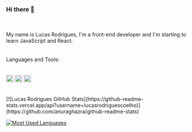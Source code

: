 ### Hi there 🙋
<br>
<br>
My name is Lucas Rodrigues, I'm a front-end developer and I'm starting to learn JavaScript and React.
<br>
<br>
<br>
Languages and Tools:
<br>
<br>
<br>
<code><img height="20" alt="html-logo" src="https://img.shields.io/badge/HTML5-E34F26?style=for-the-badge&logo=html5&logoColor=white"></code>
<code><img height="20" alt="css-logo" src="https://img.shields.io/badge/CSS3-1572B6?style=for-the-badge&logo=css3&logoColor=white"></code>
<code><img height="20" alt="javascript-logo" src="https://img.shields.io/badge/JavaScript-F7DF1E?style=for-the-badge&logo=javascript&logoColor=black"></code>
<br>
<br>
<br>
[![Lucas Rodrigues GitHub  Stats](https://github-readme-stats.vercel.app/api?username=lucasrodriguescoelho)](https://github.com/anuraghazra/github-readme-stats)

[![Most Used Languages](https://github-readme-stats.vercel.app/api/top-langs/?username=lucasrodriguescoelho)](https://github.com/anuraghazra/github-readme-stats)
